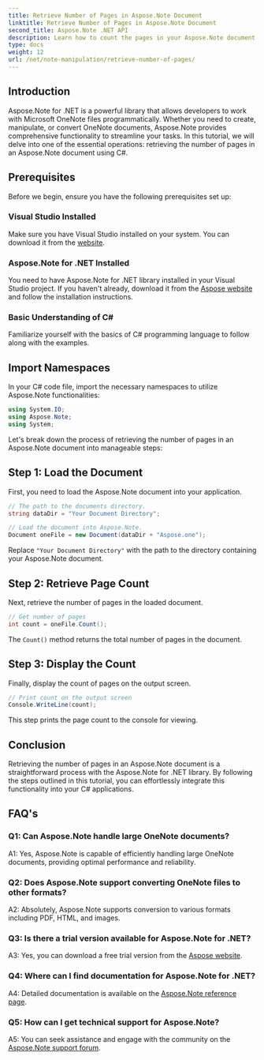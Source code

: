 ```yaml
---
title: Retrieve Number of Pages in Aspose.Note Document
linktitle: Retrieve Number of Pages in Aspose.Note Document
second_title: Aspose.Note .NET API
description: Learn how to count the pages in your Aspose.Note document using C#. Follow our step-by-step guide for easy integration.
type: docs
weight: 12
url: /net/note-manipulation/retrieve-number-of-pages/
---
```

## Introduction

Aspose.Note for .NET is a powerful library that allows developers to work with Microsoft OneNote files programmatically. Whether you need to create, manipulate, or convert OneNote documents, Aspose.Note provides comprehensive functionality to streamline your tasks. In this tutorial, we will delve into one of the essential operations: retrieving the number of pages in an Aspose.Note document using C#.

## Prerequisites

Before we begin, ensure you have the following prerequisites set up:

### Visual Studio Installed

Make sure you have Visual Studio installed on your system. You can download it from the [website](https://visualstudio.microsoft.com/).

### Aspose.Note for .NET Installed

You need to have Aspose.Note for .NET library installed in your Visual Studio project. If you haven't already, download it from the [Aspose website](https://releases.aspose.com/note/net/) and follow the installation instructions.

### Basic Understanding of C#

Familiarize yourself with the basics of C# programming language to follow along with the examples.

## Import Namespaces

In your C# code file, import the necessary namespaces to utilize Aspose.Note functionalities:

```csharp
using System.IO;
using Aspose.Note;
using System;
```

Let's break down the process of retrieving the number of pages in an Aspose.Note document into manageable steps:

## Step 1: Load the Document

First, you need to load the Aspose.Note document into your application.

```csharp
// The path to the documents directory.
string dataDir = "Your Document Directory";

// Load the document into Aspose.Note.
Document oneFile = new Document(dataDir + "Aspose.one");
```

Replace `"Your Document Directory"` with the path to the directory containing your Aspose.Note document.

## Step 2: Retrieve Page Count

Next, retrieve the number of pages in the loaded document.

```csharp
// Get number of pages
int count = oneFile.Count();
```

The `Count()` method returns the total number of pages in the document.

## Step 3: Display the Count

Finally, display the count of pages on the output screen.

```csharp
// Print count on the output screen
Console.WriteLine(count);
```

This step prints the page count to the console for viewing.

## Conclusion

Retrieving the number of pages in an Aspose.Note document is a straightforward process with the Aspose.Note for .NET library. By following the steps outlined in this tutorial, you can effortlessly integrate this functionality into your C# applications.

## FAQ's

### Q1: Can Aspose.Note handle large OneNote documents?

A1: Yes, Aspose.Note is capable of efficiently handling large OneNote documents, providing optimal performance and reliability.

### Q2: Does Aspose.Note support converting OneNote files to other formats?

A2: Absolutely, Aspose.Note supports conversion to various formats including PDF, HTML, and images.

### Q3: Is there a trial version available for Aspose.Note for .NET?

A3: Yes, you can download a free trial version from the [Aspose website](https://releases.aspose.com/).

### Q4: Where can I find documentation for Aspose.Note for .NET?

A4: Detailed documentation is available on the [Aspose.Note reference page](https://reference.aspose.com/note/net/).

### Q5: How can I get technical support for Aspose.Note?

A5: You can seek assistance and engage with the community on the [Aspose.Note support forum](https://forum.aspose.com/c/note/28).
